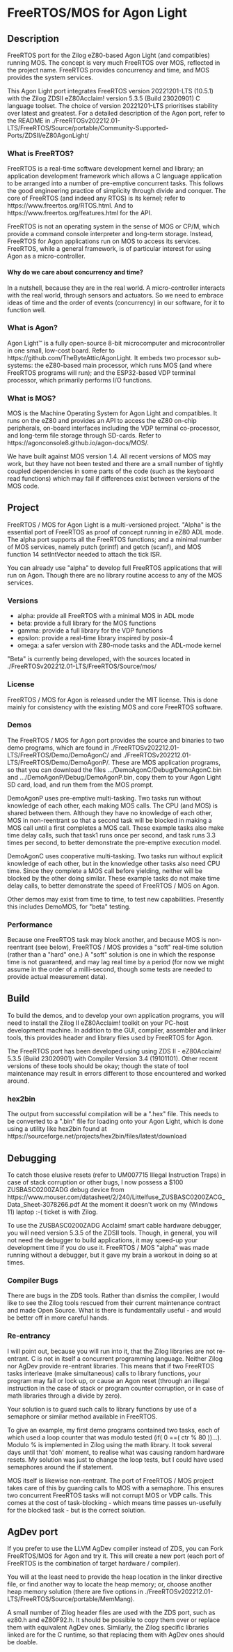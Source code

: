 <h1>FreeRTOS/MOS for Agon Light</h1>


<h2>Description</h2>
FreeRTOS port for the Zilog eZ80-based Agon Light (and compatibles) running MOS.
The concept is very much FreeRTOS over MOS, reflected in the project name.
FreeRTOS provides concurrency and time, and MOS provides the system services.
<p>

This Agon Light port integrates FreeRTOS version 20221201-LTS (10.5.1) with 
the Zilog ZDSII eZ80Acclaim! version 5.3.5 (Build 23020901) C language toolset. 
The choice of version 20221201-LTS prioritises stability over latest and 
greatest. For a detailed description of the Agon port, refer to the README in 
./FreeRTOSv202212.01-LTS/FreeRTOS/Source/portable/Community-Supported-Ports/ZDSII/eZ80AgonLight/

<h3>What is FreeRTOS?</h3>
FreeRTOS is a real-time software development kernel and library; an application 
development framework which allows a C language application to be arranged into 
a number of pre-emptive concurrent tasks. This follows the good engineering 
practice of simplicity through divide and conquer. The core of FreeRTOS (and 
indeed any RTOS) is its kernel; refer to https://www.freertos.org/RTOS.html. 
And to https://www.freertos.org/features.html for the API.
<p>

FreeRTOS is not an operating system in the sense of MOS or CP/M, which provide
a command console interpreter and long-term storage. Instead, FreeRTOS for Agon 
applications run on MOS to access its services. FreeRTOS, while a general
framework, is of particular interest for using Agon as a micro-controller.

<h4>Why do we care about concurrency and time?</h4>
In a nutshell, because they are in the real world. A micro-controller interacts 
with the real world, through sensors and actuators. So we need to embrace ideas 
of time and the order of events (concurrency) in our software, for it to 
function well. 

<h3>What is Agon?</h3>
Agon Light™ is a fully open-source 8-bit microcomputer and microcontroller in 
one small, low-cost board. Refer to https://github.com/TheByteAttic/AgonLight.
It embeds two processor sub-systems: the eZ80-based main processor, which runs 
MOS (and where FreeRTOS programs will run); and the ESP32-based VDP terminal 
processor, which primarily performs I/O functions.

<h3>What is MOS?</h3>
MOS is the Machine Operating System for Agon Light and compatibles. It runs on 
the eZ80 and provides an API to access the eZ80 on-chip peripherals, on-board 
interfaces including the VDP terminal co-processor, and long-term file storage 
through SD-cards. Refer to https://agonconsole8.github.io/agon-docs/MOS/.
<p>

We have built against MOS version 1.4. All recent versions of MOS may work, 
but they have not been tested and there are a small number of tightly coupled 
dependencies in some parts of the code (such as the keyboard read functions) 
which may fail if differences exist between versions of the MOS code.

<h2>Project</h2>
FreeRTOS / MOS for Agon Light is a multi-versioned project. "Alpha" is the 
essential port of FreeRTOS as proof of concept running in eZ80 ADL mode. The 
alpha port supports all the FreeRTOS functions; and a minimal number of MOS 
services, namely putch (printf) and getch (scanf), and MOS function 14 
setIntVector needed to attach the tick ISR.
<p>

You can already use "alpha" to develop full FreeRTOS applications that will run 
on Agon. Though there are no library routine access to any of the MOS services.

<h3>Versions</h3>
<ul>
  <li>alpha:     provide all FreeRTOS with a minimal MOS in ADL mode</li>
  <li>beta:      provide a full library for the MOS functions</li>
  <li>gamma:     provide a full library for the VDP functions</li>
  <li>epsilon:   provide a real-time library inspired by posix-4</li>
  <li>omega:     a safer version with Z80-mode tasks and the ADL-mode kernel</li>
</ul>

"Beta" is currently being developed, with the sources located in 
./FreeRTOSv202212.01-LTS/FreeRTOS/Source/mos/

<h3>License</h3>
FreeRTOS / MOS for Agon is released under the MIT license. This is done mainly
for consistency with the existing MOS and core FreeRTOS software. 

<h3>Demos</h3>
The FreeRTOS / MOS for Agon port provides the source and binaries to two demo 
programs, which are found in ./FreeRTOSv202212.01-LTS/FreeRTOS/Demo/DemoAgonC/ 
and ./FreeRTOSv202212.01-LTS/FreeRTOS/Demo/DemoAgonP/. These are MOS application
programs, so that you can download the files .../DemoAgonC/Debug/DemoAgonC.bin 
and .../DemoAgonP/Debug/DemoAgonP.bin, copy them to your Agon Light SD card, 
load, and run them from the MOS prompt.
<p>

DemoAgonP uses pre-emptive multi-tasking. Two tasks run without knowledge of 
each other, each making MOS calls. The CPU (and MOS) is shared between them. 
Although they have no knowledge of each other, MOS in non-reentrant so that a 
second task will be blocked in making a MOS call until a first completes a MOS 
call. These example tasks also make time delay calls, such that task1 runs once 
per second, and task runs 3.3 times per second, to better demonstrate the
pre-emptive execution model.
<p>

DemoAgonC uses cooperative multi-tasking. Two tasks run without explicit 
knowledge of each other, but in the knowledge other tasks also need CPU time. 
Since they complete a MOS call before yielding, neither will be blocked by the 
other doing similar. 
These example tasks do not make time delay calls, to better demonstrate the 
speed of FreeRTOS / MOS on Agon.
<p>

Other demos may exist from time to time, to test new capabilities. Presently
this includes DemoMOS, for "beta" testing. 

<h3>Performance</h3>
Because one FreeRTOS task may block another, and because MOS is non-reentrant
(see below), FreeRTOS / MOS provides a "soft" real-time solution (rather than 
a "hard" one.) A "soft" solution is one in which the response time is not 
guaranteed, and may lag real time by a period (for now we might assume in the 
order of a milli-second, though some tests are needed to provide actual 
measurement data). 


<h2>Build</h2>
To build the demos, and to develop your own application programs, you will need 
to install the Zilog II eZ80Acclaim! toolkit on your PC-host development 
machine. In addition to the GUI, compiler, assembler and linker tools, this 
provides header and library files used by FreeRTOS for Agon.
<p>

The FreeRTOS port has been developed using using ZDS II - eZ80Acclaim! 5.3.5 
(Build 23020901) with Compiler Version 3.4 (19101101). Other recent versions 
of these tools should be okay; though the state of tool maintenance may result 
in errors different to those encountered and worked around.

<h3>hex2bin</h3>
The output from successful compilation will be a ".hex" file. This needs to be
converted to a ".bin" file for loading onto your Agon Light, which is done 
using a utility like hex2bin found at
https://sourceforge.net/projects/hex2bin/files/latest/download


<h2>Debugging</h2>
To catch those elusive resets (refer to UM007715 Illegal Instruction Traps)
in case of stack corruption or other bugs, I now possess a $100 ZUSBASC0200ZADG 
debug device from
https://www.mouser.com/datasheet/2/240/Littelfuse_ZUSBASC0200ZACG_Data_Sheet-3078266.pdf
At the moment it doesn't work on my (Windows 11) laptop :-(  ticket is with
Zilog.
<p>

To use the ZUSBASC0200ZADG Acclaim! smart cable hardware debugger, you will need 
version 5.3.5 of the ZDSII tools. Though, in general, you will not need the 
debugger to build applications, it may speed-up your development time if you do 
use it. FreeRTOS / MOS "alpha" was made running without a debugger, but it gave 
my brain a workout in doing so at times. 

<h3>Compiler Bugs</h3>
There are bugs in the ZDS tools. Rather than dismiss the compiler, I would like 
to see the Zilog tools rescued from their current maintenance contract and made 
Open Source. What is there is fundamentally useful - and would be better off in 
more careful hands.

<h3>Re-entrancy</h3>
I will point out, because you will run into it, that the Zilog libraries are
not re-entrant. C is not in itself a concurrent programming language. Neither
Zilog nor AgDev provide re-entrant libraries. This means that if two FreeRTOS
tasks interleave (make simultaneous) calls to library functions, your program 
may fail or lock up, or cause an Agon reset (through an illegal instruction in 
the case of stack or program counter corruption, or in case of math libraries 
through a divide by zero).
<p>

Your solution is to guard such calls to library functions by use of a semaphore 
or similar method available in FreeRTOS. 
<p>

To give an example, my first demo programs contained two tasks, each of which 
used a loop counter that was modulo tested (<it>if( 0 ==( ctr % 80 ))</it>...). 
Modulo <it>%</it> is implemented in Zilog using the math library. It took
several days until that 'doh' moment, to realise what was causing random
hardware resets. My solution was just to change the loop tests, but I could
have used semaphores around the <it>if</it> statement.
<p>

MOS itself is likewise non-rentrant. The port of FreeRTOS / MOS project takes 
care of this by guarding calls to MOS with a semaphore. This ensures two 
concurrent FreeRTOS tasks will not corrupt MOS or VDP calls. This comes at the 
cost of task-blocking - which means time passes un-usefully for the blocked 
task - but is the correct solution.


<h2>AgDev port</h2>
If you prefer to use the LLVM AgDev compiler instead of ZDS, you can Fork 
FreeRTOS/MOS for Agon and try it. This will create a new port (each port of 
FreeRTOS is the combination of target hardware / compiler). 
<p>

You will at the least need to provide the heap location in the linker directive 
file, or find another way to locate the heap memory; or, choose another heap
memory solution (there are five options in 
./FreeRTOSv202212.01-LTS/FreeRTOS/Source/portable/MemMang). 
<p>

A small number of Zilog header files are used with the ZDS port, such as ez80.h 
and eZ80F92.h. It should be possible to copy them over or replace them with
equivalent AgDev ones. Similarly, the Zilog specific libraries linked are for 
the C runtime, so that replacing them with AgDev ones should be doable. 
